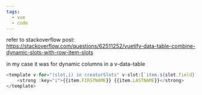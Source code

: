```yaml
---
tags:
  - vue
  - code
---
```


refer to stackoverflow post: https://stackoverflow.com/questions/62511252/vuetify-data-table-combine-dynamic-slots-with-row-item-slots

in my case it was for dynamic columns in a v-data-table
```javascript
<template v-for="(slot,i) in creatorSlots" v-slot:[`item.${slot.field}`]="{ item }">
    <strong :key="i">{{item.FIRSTNAME}} {{item.LASTNAME}}</strong>
</template>
```
